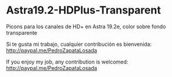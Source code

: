 # Astra19.2-HDPlus-Transparent
Picons para los canales de HD+ en Astra 19.2e, color sobre fondo transparente

Si te gusta mi trabajo, cualquier contribución es bienvenida: http://paypal.me/PedroZapataLosada

If you enjoy my job, any contribution is welcomed: http://paypal.me/PedroZapataLosada
